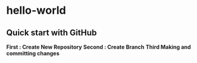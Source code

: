 # hello-world
## Quick start with GitHub

**First : Create New Repository**
**Second : Create Branch**
**Third Making and committing changes**
